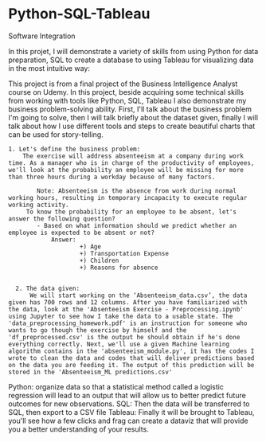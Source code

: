 # Python-SQL-Tableau
Software Integration

In this projet, I will demonstrate a variety of skills from using Python for data preparation, SQL to create a database to using Tableau for visualizing data in the most intuitive way:

This project is from a final project of the Business Intelligence Analyst course on Udemy. In this project, beside acquiring some technical skills from working with tools like Python, SQL, Tableau I also demonstrate my business problem-solving ability. First, I'll talk about the business problem I'm going to solve, then I will talk briefly about the dataset given, finally I will talk about how I use different tools and steps to create beautiful charts that can be used for story-telling.

    1. Let's define the business problem: 
        The exercise will address absenteeism at a company during work time. As a manager who is in charge of the productivity of employees, we'll look at the probability an employee will be missing for more than three hours during a workday because of many factors.
          
            Note: Absenteeism is the absence from work during normal working hours, resulting in temporary incapacity to execute regular working activity. 
         To know the probability for an employee to be absent, let's answer the following question?
            - Based on what information should we predict whether an employee is expected to be absent or not?
                Answer:
                        +) Age
                        +) Transportation Expense
                        +) Children
                        +) Reasons for absence
      
      
      2. The data given:
          We will start working on the ‘Absenteeism_data.csv’, the data given has 700 rows and 12 columns. After you have familiarized with the data, look at the 'Absenteeism Exercise - Preprocessing.ipynb' using Jupyter to see how I take the data to a usable state. The 'data_preprocessing_homework.pdf' is an instruction for someone who wants to go though the exercise by himself and the 'df_preprocessed.csv' is the output he should obtain if he's done everything correctly. Next, we'll use a given Machine learning algorithm contains in the 'absenteeism_module.py', it has the codes I wrote to clean the data and codes that will deliver predictions based on the data you are feeding it. The output of this prediction will be stored in the 'Absenteeism_ML predictions.csv'
          


Python: organize data so that a statistical method called a logistic regression will lead to an output that will allow us to better predict future outcomes for new observations. 
SQL: Then the data will be transferred to SQL, then export to a CSV file
Tableau: Finally it will be brought to Tableau, you'll see how a few clicks and frag can create a dataviz that will provide you a better understanding of your results. 
